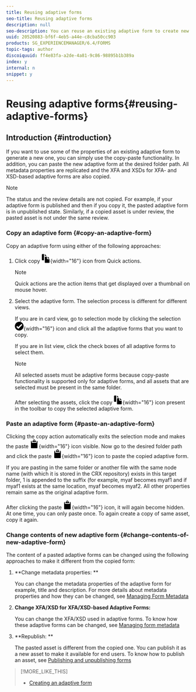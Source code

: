 ```yaml
---
title: Reusing adaptive forms
seo-title: Reusing adaptive forms
description: null
seo-description: You can reuse an existing adaptive form to create new adaptive forms. 
uuid: 20520883-bf6f-4eb5-a44e-c8cba50cc903
products: SG_EXPERIENCEMANAGER/6.4/FORMS
topic-tags: author
discoiquuid: ff4e83fa-a2de-4a81-9c86-98895b1b389a
index: y
internal: n
snippet: y
---
```


# Reusing adaptive forms{#reusing-adaptive-forms}

## Introduction {#introduction}

If you want to use some of the properties of an existing adaptive form to generate a new one, you can simply use the copy-paste functionality. In addition, you can paste the new adaptive form at the desired folder path. All metadata properties are replicated and the XFA and XSDs for XFA- and XSD-based adaptive forms are also copied.

>[!NOTE]
>
>The status and the review details are not copied. For example, if your adaptive form is published and then if you copy it, the pasted adaptive form is in unpublished state. Similarly, if a copied asset is under review, the pasted asset is not under the same review.

<!--
Comment Type: draft

<note>
<p>To know more about how to start a review of a form, see <a href="../../forms/using/create-reviews-forms.md">Creating and managing reviews of forms</a></p>
</note>
-->

### Copy an adaptive form {#copy-an-adaptive-form}

Copy an adaptive form using either of the following approaches:

1. Click copy ![](assets/Aem6Forms_copy.png){width="16"} icon from Quick actions.

   >[!NOTE]
   >
   >Quick actions are the action items that get displayed over a thumbnail on mouse hover.

1. Select the adaptive form. The selection process is different for different views.

   If you are in card view, go to selection mode by clicking the selection ![](assets/Aem6Forms_check-circle.png){width="16"} icon and click all the adaptive forms that you want to copy.

   If you are in list view, click the check boxes of all adaptive forms to select them.

   >[!NOTE]
   >
   >All selected assets must be adaptive forms because copy-paste functionality is supported only for adaptive forms, and all assets that are selected must be present in the same folder.

   After selecting the assets, click the copy ![](assets/Aem6Forms_copy.png){width="16"} icon present in the toolbar to copy the selected adaptive form.

### Paste an adaptive form {#paste-an-adaptive-form}

Clicking the copy action automatically exits the selection mode and makes the paste ![](assets/Aem6Forms_paste.png){width="16"} icon visible. Now go to the desired folder path and click the paste ![](assets/Aem6Forms_paste.png){width="16"} icon to paste the copied adaptive form.

If you are pasting in the same folder or another file with the same node name (with which it is stored in the CRX repository) exists in this target folder, 1 is appended to the suffix (for example, myaf becomes myaf1 and if myaf1 exists at the same location, myaf becomes myaf2. All other properties remain same as the original adaptive form.

After clicking the paste ![](assets/Aem6Forms_paste.png){width="16"} icon, it will again become hidden. At one time, you can only paste once. To again create a copy of same asset, copy it again.

### Change contents of new adaptive form {#change-contents-of-new-adaptive-form}

The content of a pasted adaptive forms can be changed using the following approaches to make it different from the copied form:

1. **Change metadata properties: **

   You can change the metadata properties of the adaptive form for example, title and description. For more details about metadata properties and how they can be changed, see [Managing Form Metadata](../../forms/using/manage-form-metadata.md)

1. **Change XFA/XSD for XFA/XSD-based Adaptive Forms:**

   You can change the XFA/XSD used in adaptive forms. To know how these adaptive forms can be changed, see [Managing form metadata](../../forms/using/manage-form-metadata.md)

1. **Republish: **

   The pasted asset is different from the copied one. You can publish it as a new asset to make it available for end users. To know how to publish an asset, see [Publishing and unpublishing forms](../../forms/using/publishing-unpublishing-forms.md)

>[!MORE_LIKE_THIS]
>
>* [Creating an adaptive form](../../forms/using/creating-adaptive-form.md)
